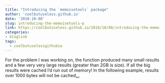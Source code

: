 ```yaml
---
title: "Introducing the `memoisetools` package"
author: 'coolbutuseless.github.io'
date: '2018-10-08'
slug: introducing-the-memoisetools-p
link: https://coolbutuseless.github.io/2018/10/08/introducing-the-memoisetools-package/
categories:
- bloglink
tags:
  - coolbutuselessgithubio
---
```


For the problem I was working on, the function produced many small results and a few very very large results (greater than 2GB is size). If all the big results were cached I’d run out of memory! In the following example, results over 1000 bytes will not be cached[... <i class="fas fa-external-link-alt"></i>](https://coolbutuseless.github.io/2018/10/08/introducing-the-memoisetools-package/)

